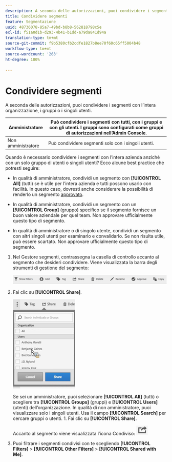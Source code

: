 ```yaml
---
description: A seconda delle autorizzazioni, puoi condividere i segmenti con l’intera organizzazione, i gruppi o i singoli utenti.
title: Condividere segmenti
feature: Segmentazione
uuid: 48736078-85a7-49bd-b8b8-562818798c5e
exl-id: f51a0d1b-d293-4b41-b1dd-a79da841d94a
translation-type: tm+mt
source-git-commit: f9b5380cfb2cdfe1827b8ee70f60c65ff5004b48
workflow-type: tm+mt
source-wordcount: '263'
ht-degree: 100%

---
```


# Condividere segmenti

A seconda delle autorizzazioni, puoi condividere i segmenti con l’intera organizzazione, i gruppi o i singoli utenti.

| Amministratore | Può condividere i segmenti con tutti, con i gruppi e con gli utenti. I gruppi sono configurati come gruppi di autorizzazioni nell’Admin Console. |
|---|---|
| Non amministratore | Può condividere segmenti solo con i singoli utenti. |

Quando è necessario condividere i segmenti con l’intera azienda anziché con un solo gruppo di utenti o singoli utenti? Ecco alcune best practice che potresti seguire:

* In qualità di amministratore, condividi un segmento con **[!UICONTROL All]** (tutti) se è utile per l’intera azienda e tutti possono usarlo con facilità. In questo caso, dovresti anche considerare la possibilità di renderlo un segmento [approvato](/help/components/segmentation/segmentation-workflow/seg-approve.md).

* In qualità di amministratore, condividi un segmento con un **[!UICONTROL Group]** (gruppo) specifico se il segmento fornisce un buon valore aziendale per quel team. Non approvare ufficialmente questo tipo di segmento.
* In qualità di amministratore o di singolo utente, condividi un segmento con altri singoli utenti per esaminarlo e convalidarlo. Se non risulta utile, può essere scartato. Non approvare ufficialmente questo tipo di segmento.

1. Nel Gestore segmenti, contrassegna la casella di controllo accanto al segmento che desideri condividere. Viene visualizzata la barra degli strumenti di gestione del segmento:

   ![](assets/segment_mgmt_toolbar.png)

1. Fai clic su **[!UICONTROL Share]**.

   ![](assets/sharing_segments.png)

   Se sei un amministratore, puoi selezionare **[!UICONTROL All]** (tutti) o scegliere tra **[!UICONTROL Groups]** (gruppi) e **[!UICONTROL Users]** (utenti) dell’organizzazione. In qualità di non amministratore, puoi visualizzare solo i singoli utenti. Usa il campo **[!UICONTROL Search]** per cercare gruppi o utenti. 1. Fai clic su **[!UICONTROL Share]**.

   Accanto al segmento viene visualizzata l’icona Condiviso: ![](assets/share_icon.png)

1. Puoi filtrare i segmenti condivisi con te scegliendo **[!UICONTROL Filters]** > **[!UICONTROL Other Filters]** > **[!UICONTROL Shared with Me]**.
